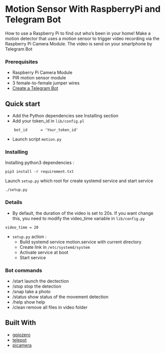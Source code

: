 # Motion Sensor With RaspberryPi and Telegram Bot 

How to use a Raspberry Pi to find out who’s been in your home! Make a motion detector that uses a motion sensor to trigger video recording via the Raspberry Pi Camera Module. The video is send on your smartphone by Telegram Bot 


### Prerequisites

* Raspberry Pi Camera Module  
* PIR motion sensor module   
* 3 female-to-female jumper wires   
* [Create a Telegram Bot](https://core.telegram.org/bots#3-how-do-i-create-a-bot)   

## Quick start

 * Add the Python dependencies see Installing section   
 * Add your token_id in `lib/config.pl`   
 ```
     bot_id      = 'Your_token_id'
```
 * Launch script `motion.py`  
 

### Installing

Installing python3 dependencies  :   
```
pip3 install -r requirement.txt
```
Launch `setup.py` which root for create systemd service and start service 
```
./setup.py
```

### Details 

* By default, the duration of the video is set to 20s. If you want change this, you need to modify the video_time variable in `lib/config.py`    
```
video_time = 20
```
* `setup.py` action :   
   * Build systemd service motion.service with current directory   
   * Create link in  `/etc/systemd/system`    
   * Activate service at boot    
   * Start service 
   
### Bot commands

* /start launch the dectection  
* /stop stop the detection  
* /snap take a photo  
* /status show status of the movement detection  
* /help show help  
* /clean remove all files in video folder  
  
## Built With

* [gpiozero](https://pypi.org/project/gpiozero/)
* [telepot](https://pypi.org/project/telepot/)  
* [picamera](https://pypi.org/project/picamera/) 




